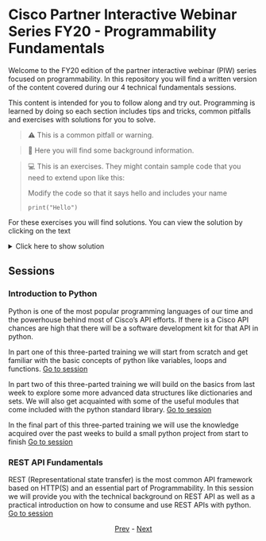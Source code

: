 # Cisco Partner Interactive Webinar Series FY20 - Programmability Fundamentals

Welcome to the FY20 edition of the partner interactive webinar (PIW) series focused on programmability. In this repository you will find a written version of the content covered during our 4 technical fundamentals sessions.

This content is intended for you to follow along and try out. Programming is learned by doing so each section includes tips and tricks, common pitfalls and exercises with solutions for you to solve. 

> :warning: This is a common pitfall or warning.

> :wrench: Here you will find some background information.

> :computer: This is an exercises. They might contain sample code that you need to extend upon like this:
> 
> Modify the code so that it says hello and includes your name
> ```python3
> print("Hello")
> ```

For these exercises you will find solutions. You can view the solution by clicking on the text

<details>
  <summary>Click here to show solution</summary>
  
  ```python3
  print("Hello Marcel")
  ```
</details>



## Sessions

### Introduction to Python
Python is one of the most popular programming languages of our time and the powerhouse behind most of Cisco’s API efforts. If there is a Cisco API chances are high that there will be a software development kit for that API in python. 

In part one of this three-parted training we will start from scratch and get familiar with the basic concepts of python like variables, loops and functions.
[Go to session](sessions/python_one/Readme.md)

In part two of this three-parted training we will build on the basics from last week to explore some more advanced data structures like dictionaries and sets. We will also get acquainted with some of the useful modules that come included with the python standard library. [Go to session](sessions/python_two/Readme.md)

In the final part of this three-parted training we will use the knowledge acquired over the past weeks to build a small python project from start to finish [Go to  session](sessions/python_three/Readme.md)

### REST API Fundamentals
REST (Representational state transfer) is the most common API framework based on HTTP(S) and an essential part of Programmability. In this session we will provide you with the technical background on REST API as well as a practical introduction on how to consume and use REST APIs with python. [Go to session](sessions/rest_fundamentals/Readme.md)

<div align="center">
   
   [Prev]() - [Next](sessions/python_one/Readme.md)
</div>
